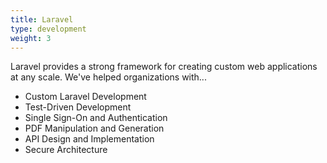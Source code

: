 ```yaml
---
title: Laravel
type: development
weight: 3
---
```


Laravel provides a strong framework for creating custom web applications at any scale. We've helped organizations with...

- Custom Laravel Development
- Test-Driven Development
- Single Sign-On and Authentication
- PDF Manipulation and Generation
- API Design and Implementation
- Secure Architecture
